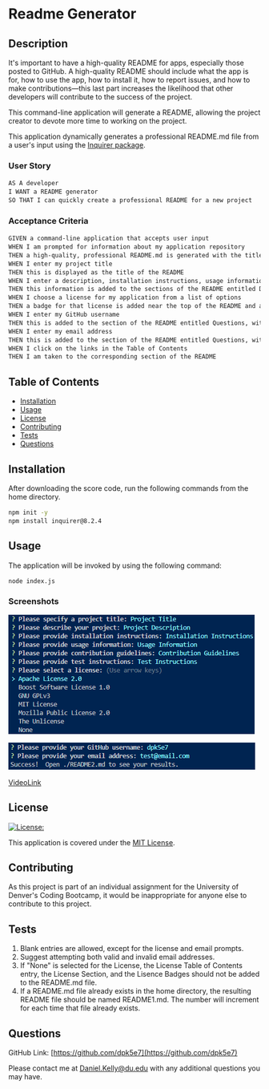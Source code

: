 # Readme Generator

## Description

It's important to have a high-quality README for apps, especially those posted to GitHub. A high-quality README should include what the app is for, how to use the app, how to install it, how to report issues, and how to make contributions&mdash;this last part increases the likelihood that other developers will contribute to the success of the project.

This command-line application will generate a README, allowing the project creator to devote more time to working on the project.

This application dynamically generates a professional README.md file from a user's input using the [Inquirer package](https://www.npmjs.com/package/inquirer/v/8.2.4).

### User Story

```md
AS A developer
I WANT a README generator
SO THAT I can quickly create a professional README for a new project
```

### Acceptance Criteria

```md
GIVEN a command-line application that accepts user input
WHEN I am prompted for information about my application repository
THEN a high-quality, professional README.md is generated with the title of my project and sections entitled Description, Table of Contents, Installation, Usage, License, Contributing, Tests, and Questions
WHEN I enter my project title
THEN this is displayed as the title of the README
WHEN I enter a description, installation instructions, usage information, contribution guidelines, and test instructions
THEN this information is added to the sections of the README entitled Description, Installation, Usage, Contributing, and Tests
WHEN I choose a license for my application from a list of options
THEN a badge for that license is added near the top of the README and a notice is added to the section of the README entitled License that explains which license the application is covered under
WHEN I enter my GitHub username
THEN this is added to the section of the README entitled Questions, with a link to my GitHub profile
WHEN I enter my email address
THEN this is added to the section of the README entitled Questions, with instructions on how to reach me with additional questions
WHEN I click on the links in the Table of Contents
THEN I am taken to the corresponding section of the README
```

## Table of Contents

- [Installation](#installation)
- [Usage](#usage)
- [License](#license)
- [Contributing](#contributing)
- [Tests](#tests)
- [Questions](#questions)

## Installation

After downloading the score code, run the following commands from the home directory.

```bash
npm init -y
npm install inquirer@8.2.4
```

## Usage

The application will be invoked by using the following command:

```bash
node index.js
```

### Screenshots

![Screenshot1](./assets/images/screenshot1.png)

![Screenshot2](./assets/images/screenshot2.png)

[VideoLink](https://drive.google.com/file/d/1LJ5ZtePTlNgvUbgF4MprjzDfZ5E6CL5p/view?usp=sharing)

## License

[![License:](https://img.shields.io/badge/License-MIT-yellow.svg)](https://opensource.org/licenses/MIT)

This application is covered under the [MIT License](https://opensource.org/licenses/MIT).

## Contributing

As this project is part of an individual assignment for the University of Denver's Coding Bootcamp, it would be inappropriate for anyone else to contribute to this project.

## Tests

1. Blank entries are allowed, except for the license and email prompts.
2. Suggest attempting both valid and invalid email addresses.
3. If "None" is selected for the License, the License Table of Contents entry, the License Section, and the Lisence Badges should not be added to the README.md file.
4. If a README.md file already exists in the home directory, the resulting README file should be named README1.md. The number will increment for each time that file already exists.

## Questions

GitHub Link: [https://github.com/dpk5e7](https://github.com/dpk5e7)

Please contact me at Daniel.Kelly@du.edu with any additional questions you may have.
